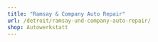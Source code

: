 ```yaml
---
title: "Ramsay & Company Auto Repair"
url: /detroit/ramsay-und-company-auto-repair/
shop: Autowerkstatt
---
```

